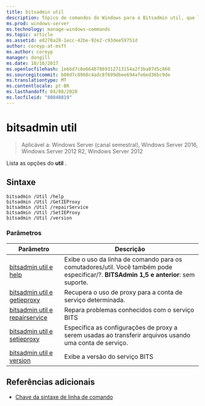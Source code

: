 ```yaml
---
title: bitsadmin util
description: Tópico de comandos do Windows para o Bitsadmin util, que lista as opções do util.
ms.prod: windows-server
ms.technology: manage-windows-commands
ms.topic: article
ms.assetid: e8278a28-1ecc-42be-92e2-c93dee59751d
author: coreyp-at-msft
ms.author: coreyp
manager: dongill
ms.date: 10/16/2017
ms.openlocfilehash: 1e6bd7c8e66407869312713154a2f3ba87d5c860
ms.sourcegitcommit: b00d7c8968c4adc8f699dbee694afe6ed36bc9de
ms.translationtype: MT
ms.contentlocale: pt-BR
ms.lasthandoff: 04/08/2020
ms.locfileid: "80848819"
---
```

# <a name="bitsadmin-util"></a>bitsadmin util

> Aplicável a: Windows Server (canal semestral), Windows Server 2016, Windows Server 2012 R2, Windows Server 2012

Lista as opções do **util** .

## <a name="syntax"></a>Sintaxe

```
bitsadmin /Util /help
bitsadmin /Util /GetIEProxy
bitsadmin /Util /repairService
bitsadmin /Util /SetIEProxy
bitsadmin /Util /version
```

### <a name="parameters"></a>Parâmetros

|Parâmetro|Descrição|
|-------|--------|
|[bitsadmin util e help](bitsadmin-util-and-help.md)|Exibe o uso da linha de comando para os comutadores/util. Você também pode especificar/?. **BITSAdmin 1,5 e anterior**: sem suporte.|
|[bitsadmin util e getieproxy](bitsadmin-util-and-getieproxy.md)|Recupera o uso de proxy para a conta de serviço determinada.|
|[bitsadmin util e repairservice](bitsadmin-util-and-repairservice.md)|Repara problemas conhecidos com o serviço BITS|
|[bitsadmin util e setieproxy](bitsadmin-util-and-setieproxy.md)|Especifica as configurações de proxy a serem usadas ao transferir arquivos usando uma conta de serviço.|
|[bitsadmin util e version](bitsadmin-util-and-version.md)|Exibe a versão do serviço BITS|

## <a name="additional-references"></a>Referências adicionais

- [Chave da sintaxe de linha de comando](command-line-syntax-key.md)
